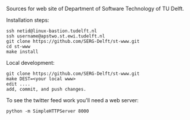 Sources for web site of Department of Software Technology of TU Delft.

Installation steps:

    ssh netid@linux-bastion.tudelft.nl
    ssh username@apstwo.st.ewi.tudelft.nl
    git clone https://github.com/SERG-Delft/st-www.git
    cd st-www
    make install


Local development:

    git clone https://github.com/SERG-Delft/st-www.git
	make DEST=<your local www>
	edit ....
	add, commit, and push changes.

To see the twitter feed work you'll need a web server:

	python -m SimpleHTTPServer 8000	

